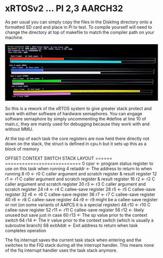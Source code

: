 
# xRTOSv2 ... PI 2,3 AARCH32
As per usual you can simply copy the files in the DiskImg directory onto a formatted SD card and place in Pi to test.
To compile yourself will need to change the directory at top of makefile to match the compiler path on your machine. 
>
![](https://github.com/LdB-ECM/Docs_and_Images/blob/master/Images/xRTOS_SEMS.jpg?raw=true)
>
So this is a rework of the xRTOS system to give greater stack protect and work with either software of hardware semaphores.
You can engage software semaphore by simply uncommenting the #define at line 10 of main.c, they are mainly used for debugging because they work with and without MMU.

At the top of each task the core registers are now held there directly not down on the stack, the struct is defined in cpu.h but it sets up this as a block of memory
     
OFFSET        CONTEXT SWITCH STACK LAYOUT
======	      ===========================
0			cpsr		<- program status register to use on this task when running
4			retaddr		<- The address to return to when running
8			r0			<- r0	C caller argument and scratch register & result register
12			r1			<- r1	C caller argument and scratch register & result register
16			r2			<- r2	C caller argument and scratch register
20			r3			<- r3	C caller argument and scratch register
24			r4			<- r4	C callee-save register
28			r5			<- r5	C callee-save register
32			r6			<- r6	C callee-save register
36			r7			<- r7	C callee-save register
40			r8			<- r8	C callee-save register
44			r9			<- r9	might be a callee-save register or not (on some variants of AAPCS it is a special register)
48			r10			<- r10	C callee-save register
52			r11			<- r11	C callee-save register
56			r12			<- likely unused but save just in case
60			r13			<- The sp value prior to the context switch 
64			r14			<- The lr value prior to the context switch (which is usually a subroutne branch)
68			exitAddr	<- Exit address to return when task completes operation

The fiq interrupt saves the current task stack when entering and the switches to the FIQ stack during all the interrupt handler. This means none of the fiq interrupt handler uses the task stack anymore.
